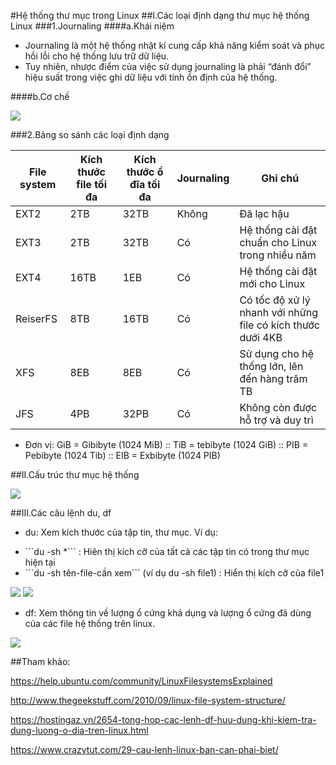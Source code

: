 #Hệ thống thư mục trong Linux
##I.Các loại định dạng thư mục hệ thống Linux
###1.Journaling
####a.Khái niệm

- Journaling là một hệ thống nhật kí cung cấp khả năng kiểm soát và phục hồi lỗi cho hệ thống lưu trữ dữ liệu.
- Tuy nhiên, nhược điểm của việc sử dụng journaling là phải “đánh đổi” hiệu suất trong việc ghi dữ liệu với tính ổn định của hệ thống.

####b.Cơ chế

<img src="http://i.imgur.com/q9JS7sl.png">

###2.Bảng so sánh các loại định dạng

| File system | Kích thước file tối đa  | Kích thước ổ đĩa tối đa| Journaling | Ghi chú |
|-------------|-------------------------|------------------------|------------|---------|
| EXT2 | 2TB | 32TB | Không | Đã lạc hậu |
| EXT3 | 2TB | 32TB | Có | Hệ thống cài đặt chuẩn cho Linux trong nhiều năm |
| EXT4 | 16TB | 1EB | Có | Hệ thống cài đặt mới cho Linux |
| ReiserFS | 8TB | 16TB | Có | Có tốc độ xử lý nhanh với những file có kích thước dưới 4KB |
| XFS | 8EB | 8EB | Có | Sử dụng cho hệ thống lớn, lên đến hàng trăm TB |
| JFS | 4PB | 32PB | Có | Không còn được hỗ trợ và duy trì |

- Đơn vị: GiB = Gibibyte (1024 MiB) :: TiB = tebibyte (1024 GiB) :: PIB = Pebibyte (1024 Tib) :: EIB = Exbibyte (1024 PIB)

##II.Cấu trúc thư mục hệ thống

<img src="http://i.imgur.com/YGX4cPs.png">

##III.Các câu lệnh du, df
- du: Xem kích thước của tập tin, thư mục.
Ví dụ:
<ul>
  <li>```du -sh *``` : Hiên thị kích cỡ của tất cả các tập tin có trong thư mục hiện tại</li>
  <li>```du -sh tên-file-cần xem``` (ví dụ du -sh file1) : Hiển thị kích cỡ của file1</li>
</ul>

<img src="http://i.imgur.com/5nTOiuA.png">

<img src="http://i.imgur.com/B3drwe2.png">

- df: Xem thông tin về lượng ổ cứng khả dụng và lượng ổ cứng đã dùng của các file hệ thống trên linux.

<img src="http://i.imgur.com/7FaFIEB.png">

##Tham khảo:

https://help.ubuntu.com/community/LinuxFilesystemsExplained

http://www.thegeekstuff.com/2010/09/linux-file-system-structure/

https://hostingaz.vn/2654-tong-hop-cac-lenh-df-huu-dung-khi-kiem-tra-dung-luong-o-dia-tren-linux.html

https://www.crazytut.com/29-cau-lenh-linux-ban-can-phai-biet/



